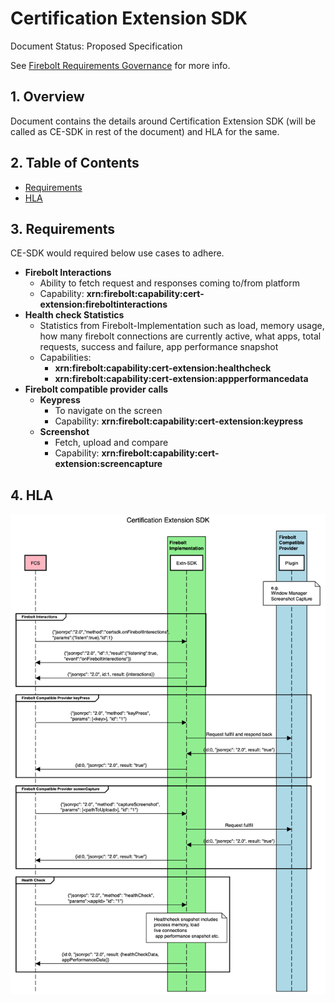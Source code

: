 # Certification Extension SDK

Document Status: Proposed Specification 

See [Firebolt Requirements Governance](../../governance.md) for more info.

## 1. Overview
Document contains the  details around Certification Extension SDK (will be called as CE-SDK in rest of the document) and HLA for the same.


## 2. Table of Contents
- [Requirements](#requirements)
- [HLA](#hla)

## 3. Requirements
CE-SDK would required below use cases to adhere.

  - <b>Firebolt Interactions</b>
    - Ability to fetch request and responses coming to/from platform
    - Capability: <b>xrn:firebolt:capability:cert-extension:fireboltinteractions</b>
  - <b>Health check Statistics</b>
    - Statistics from Firebolt-Implementation such as load, memory usage, how many firebolt connections are currently active, what apps, total requests, success and failure, app performance snapshot
    - Capabilities: 
      - <b>xrn:firebolt:capability:cert-extension:healthcheck</b>
      - <b>xrn:firebolt:capability:cert-extension:appperformancedata</b>
  - <b>Firebolt compatible provider calls</b>
    - <b>Keypress</b>
      - To navigate on the screen
      - Capability: <b>xrn:firebolt:capability:cert-extension:keypress</b>
    - <b>Screenshot</b>
      - Fetch, upload and compare
      - Capability: <b>xrn:firebolt:capability:cert-extension:screencapture</b>

## 4. HLA

![Sequence Diagram for Certification Extension SDk](CertificationExtensionSDK.png)